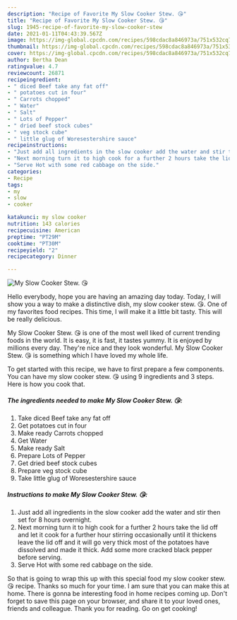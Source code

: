 ```yaml
---
description: "Recipe of Favorite My Slow Cooker Stew. 😘"
title: "Recipe of Favorite My Slow Cooker Stew. 😘"
slug: 1945-recipe-of-favorite-my-slow-cooker-stew
date: 2021-01-11T04:43:39.567Z
image: https://img-global.cpcdn.com/recipes/598cdac8a846973a/751x532cq70/my-slow-cooker-stew-😘-recipe-main-photo.jpg
thumbnail: https://img-global.cpcdn.com/recipes/598cdac8a846973a/751x532cq70/my-slow-cooker-stew-😘-recipe-main-photo.jpg
cover: https://img-global.cpcdn.com/recipes/598cdac8a846973a/751x532cq70/my-slow-cooker-stew-😘-recipe-main-photo.jpg
author: Bertha Dean
ratingvalue: 4.7
reviewcount: 26871
recipeingredient:
- " diced Beef take any fat off"
- " potatoes cut in four"
- " Carrots chopped"
- " Water"
- " Salt"
- " Lots of Pepper"
- " dried beef stock cubes"
- " veg stock cube"
- " little glug of Woresestershire sauce"
recipeinstructions:
- "Just add all ingredients in the slow cooker add the water and stir then set for 8 hours overnight."
- "Next morning turn it to high cook for a further 2 hours take the lid off and let it cook for a further hour stirring occasionally until it thickens leave the lid off and it will go very thick most of the potatoes have dissolved and made it thick. Add some more cracked black pepper before serving."
- "Serve Hot with some red cabbage on the side."
categories:
- Recipe
tags:
- my
- slow
- cooker

katakunci: my slow cooker 
nutrition: 143 calories
recipecuisine: American
preptime: "PT29M"
cooktime: "PT30M"
recipeyield: "2"
recipecategory: Dinner

---
```



![My Slow Cooker Stew. 😘](https://img-global.cpcdn.com/recipes/598cdac8a846973a/751x532cq70/my-slow-cooker-stew-😘-recipe-main-photo.jpg)

Hello everybody, hope you are having an amazing day today. Today, I will show you a way to make a distinctive dish, my slow cooker stew. 😘. One of my favorites food recipes. This time, I will make it a little bit tasty. This will be really delicious.



My Slow Cooker Stew. 😘 is one of the most well liked of current trending foods in the world. It is easy, it is fast, it tastes yummy. It is enjoyed by millions every day. They're nice and they look wonderful. My Slow Cooker Stew. 😘 is something which I have loved my whole life.


To get started with this recipe, we have to first prepare a few components. You can have my slow cooker stew. 😘 using 9 ingredients and 3 steps. Here is how you cook that.

<!--inarticleads1-->

##### The ingredients needed to make My Slow Cooker Stew. 😘:

1. Take  diced Beef take any fat off
1. Get  potatoes cut in four
1. Make ready  Carrots chopped
1. Get  Water
1. Make ready  Salt
1. Prepare  Lots of Pepper
1. Get  dried beef stock cubes
1. Prepare  veg stock cube
1. Take  little glug of Woresestershire sauce




<!--inarticleads2-->

##### Instructions to make My Slow Cooker Stew. 😘:

1. Just add all ingredients in the slow cooker add the water and stir then set for 8 hours overnight.
1. Next morning turn it to high cook for a further 2 hours take the lid off and let it cook for a further hour stirring occasionally until it thickens leave the lid off and it will go very thick most of the potatoes have dissolved and made it thick. Add some more cracked black pepper before serving.
1. Serve Hot with some red cabbage on the side.




So that is going to wrap this up with this special food my slow cooker stew. 😘 recipe. Thanks so much for your time. I am sure that you can make this at home. There is gonna be interesting food in home recipes coming up. Don't forget to save this page on your browser, and share it to your loved ones, friends and colleague. Thank you for reading. Go on get cooking!
